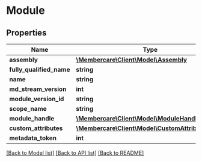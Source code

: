 # Module

## Properties
Name | Type | Description | Notes
------------ | ------------- | ------------- | -------------
**assembly** | [**\Membercare\Client\Model\Assembly**](Assembly.md) |  | [optional] 
**fully_qualified_name** | **string** |  | [optional] 
**name** | **string** |  | [optional] 
**md_stream_version** | **int** |  | [optional] 
**module_version_id** | **string** |  | [optional] 
**scope_name** | **string** |  | [optional] 
**module_handle** | [**\Membercare\Client\Model\ModuleHandle**](ModuleHandle.md) |  | [optional] 
**custom_attributes** | [**\Membercare\Client\Model\CustomAttributeData[]**](CustomAttributeData.md) |  | [optional] 
**metadata_token** | **int** |  | [optional] 

[[Back to Model list]](../../README.md#documentation-for-models) [[Back to API list]](../../README.md#documentation-for-api-endpoints) [[Back to README]](../../README.md)

